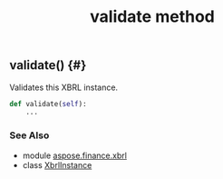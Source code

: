 ﻿---
title: validate method
second_title: Aspose.Finance for Python via .NET API References
description: 
type: docs
weight: 140
url: /python-net/aspose.finance.xbrl/xbrlinstance/validate/
is_root: false
---

## validate() {#}

Validates this XBRL instance.



```python
def validate(self):
    ...
```





### See Also
* module [aspose.finance.xbrl](../../)
* class [XbrlInstance](/finance/python-net/aspose.finance.xbrl/xbrlinstance)

